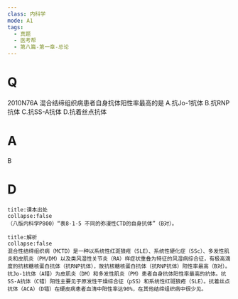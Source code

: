 ```yaml
---
class: 内科学
mode: A1
tags:
  - 真题
  - 医考帮
  - 第八篇-第一章-总论
---
```


# Q
2010N76A 混合结缔组织病患者自身抗体阳性率最高的是
A.抗Jo-1抗体
B.抗RNP抗体
C.抗SS-A抗体
D.抗着丝点抗体

# A
B
# D
```ad-note
title:课本出处
collapse:false
（八版内科学P800）“表8-1-5 不同的弥漫性CTD的自身抗体”（B对）。
```

```ad-summary
title:解析
collapse:false
混合性结缔组织病（MCTD）是一种以系统性红斑狼疮（SLE）、系统性硬化症（SSc）、多发性肌炎和皮肌炎（PM/DM）以及类风湿性关节炎（RA）样症状重叠为特征的风湿病综合征，有极高滴度的抗核糖核蛋白抗体（抗RNP抗体），故抗核糖核蛋白抗体（抗RNP抗体）阳性率最高（B对）。抗Jo-1抗体（A错）为皮肌炎（DM）和多发性肌炎（PM）患者自身抗体阳性率最高的抗体。抗SS-A抗体（C错）阳性主要见于原发性干燥综合征（pSS）和系统性红斑狼疮（SLE）。抗着丝点抗体（ACA）（D错）在硬皮病患者血清中阳性率达90%，在其他结缔组织病中很少见。
```

